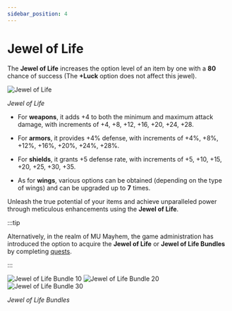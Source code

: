 ```yaml
---
sidebar_position: 4
---
```


# Jewel of Life

The **Jewel of Life** increases the option level of an item by one with a **80** chance of success (The **+Luck** option does not affect this jewel).

![Jewel of Life](/img/items/jewels/life.png)

_Jewel of Life_

- For **weapons**, it adds +4 to both the minimum and maximum attack damage, with increments of +4, +8, +12, +16, +20, +24, +28.

- For **armors**, it provides +4% defense, with increments of +4%, +8%, +12%, +16%, +20%, +24%, +28%.

- For **shields**, it grants +5 defense rate, with increments of +5, +10, +15, +20, +25, +30, +35.

- As for **wings**, various options can be obtained (depending on the type of wings) and can be upgraded up to **7** times.

Unleash the true potential of your items and achieve unparalleled power through meticulous enhancements using the **Jewel of Life**.

:::tip

Alternatively, in the realm of MU Mayhem, the game administration has introduced the option to acquire the **Jewel of Life** or **Jewel of Life Bundles** by completing [quests](/gameplay-systems/quest-system).

:::

![Jewel of Life Bundle 10](/img/items/jewels/life-10.png) ![Jewel of Life Bundle 20](/img/items/jewels/life-20.png) ![Jewel of Life Bundle 30](/img/items/jewels/life-30.png)

_Jewel of Life Bundles_
